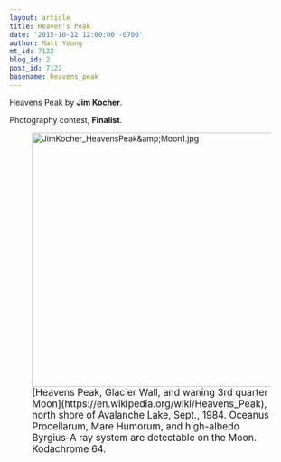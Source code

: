 ```yaml
---
layout: article
title: Heaven's Peak
date: '2015-10-12 12:00:00 -0700'
author: Matt Young
mt_id: 7122
blog_id: 2
post_id: 7122
basename: heavens_peak
---
```

Heavens Peak by **Jim Kocher**.

Photography contest, **Finalist**.

<figure>
<img src="http://pandasthumb.org/archives/2015/07/01/JimKocher_HeavensPeak%26Moon1.jpg" alt="JimKocher_HeavensPeak&amp;amp;Moon1.jpg" width="600" height="450" />
<figcaption markdown="span">
<big>[Heavens Peak, Glacier Wall, and waning 3rd quarter Moon](https://en.wikipedia.org/wiki/Heavens_Peak), north shore of Avalanche Lake, Sept., 1984. Oceanus Procellarum, Mare Humorum, and high-albedo Byrgius-A ray system are detectable on the Moon. Kodachrome 64.</big> 

</figcaption>
</figure>
